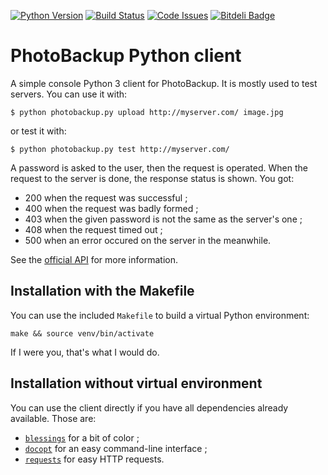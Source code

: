 [![Python Version](https://img.shields.io/badge/Python-3-brightgreen.svg?style=plastic)](http://python.org)
[![Build Status](https://travis-ci.org/PhotoBackup/client-python.svg?branch=master)](https://travis-ci.org/PhotoBackup/client-python)
[![Code Issues](https://www.quantifiedcode.com/api/v1/project/8c46c0185dbf4d6097f2c92e08e67536/badge.svg)](https://www.quantifiedcode.com/app/project/8c46c0185dbf4d6097f2c92e08e67536)
[![Bitdeli Badge](https://d2weczhvl823v0.cloudfront.net/PhotoBackup/client-python/trend.png)](https://bitdeli.com/free "Bitdeli Badge")

# PhotoBackup Python client
A simple console Python 3 client for PhotoBackup. It is mostly used to test servers.
You can use it with:

    $ python photobackup.py upload http://myserver.com/ image.jpg

or test it with:

    $ python photobackup.py test http://myserver.com/

A password is asked to the user, then the request is operated.
When the request to the server is done, the response status is shown.
You got:

 * 200 when the request was successful ;
 * 400 when the request was badly formed ;
 * 403 when the given password is not the same as the server's one ;
 * 408 when the request timed out ;
 * 500 when an error occured on the server in the meanwhile.

See the [official API](https://github.com/PhotoBackup/api/blob/master/api.raml) for more information.

## Installation with the Makefile
You can use the included `Makefile` to build a virtual Python environment:

    make && source venv/bin/activate

If I were you, that's what I would do.


## Installation without virtual environment
You can use the client directly if you have all dependencies already available.
Those are:

* [`blessings`](https://pypi.python.org/pypi/blessings/) for a bit of color ;
* [`docopt`](http://docopt.org/) for an easy command-line interface ;
* [`requests`](http://docs.python-requests.org/) for easy HTTP requests.
